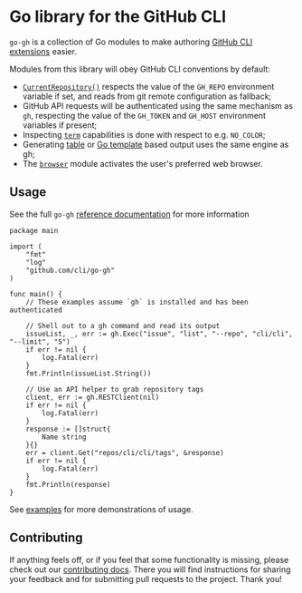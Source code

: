 # Go library for the GitHub CLI

`go-gh` is a collection of Go modules to make authoring [GitHub CLI extensions][extensions] easier.

Modules from this library will obey GitHub CLI conventions by default:

- [`CurrentRepository()`](https://pkg.go.dev/github.com/cli/go-gh#CurrentRepository) respects the value of the `GH_REPO` environment variable if set, and reads from git remote configuration as fallback;
- GitHub API requests will be authenticated using the same mechanism as `gh`, respecting the value of the `GH_TOKEN` and `GH_HOST` environment variables if present;
- Inspecting [`term`](https://pkg.go.dev/github.com/cli/go-gh/pkg/term) capabilities is done with respect to e.g. `NO_COLOR`;
- Generating [table](https://pkg.go.dev/github.com/cli/go-gh/pkg/tableprinter) or [Go template](https://pkg.go.dev/github.com/cli/go-gh/pkg/template) based output uses the same engine as gh;
- The [`browser`](https://pkg.go.dev/github.com/cli/go-gh/pkg/browser) module activates the user's preferred web browser.

## Usage

See the full `go-gh`  [reference documentation](https://pkg.go.dev/github.com/cli/go-gh) for more information

```golang
package main

import (
	"fmt"
	"log"
	"github.com/cli/go-gh"
)

func main() {
	// These examples assume `gh` is installed and has been authenticated

	// Shell out to a gh command and read its output
	issueList, _, err := gh.Exec("issue", "list", "--repo", "cli/cli", "--limit", "5")
	if err != nil {
		log.Fatal(err)
	}
	fmt.Println(issueList.String())
	
	// Use an API helper to grab repository tags
	client, err := gh.RESTClient(nil)
	if err != nil {
		log.Fatal(err)
	}
	response := []struct{
		Name string
	}{}
	err = client.Get("repos/cli/cli/tags", &response)
	if err != nil {
		log.Fatal(err)
	}
	fmt.Println(response)
}
```

See [examples][] for more demonstrations of usage.

## Contributing

If anything feels off, or if you feel that some functionality is missing, please check out our [contributing docs][contributing]. There you will find instructions for sharing your feedback and for submitting pull requests to the project. Thank you!


[extensions]: https://docs.github.com/en/github-cli/github-cli/creating-github-cli-extensions
[examples]: ./example_gh_test.go
[contributing]: ./.github/CONTRIBUTING.md
